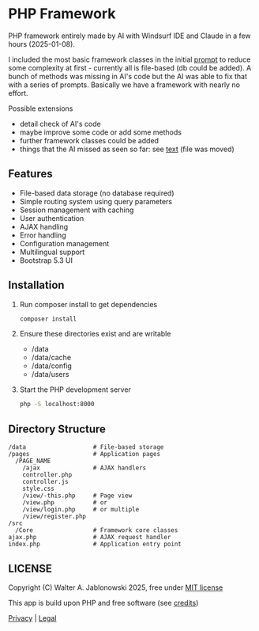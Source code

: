 # PHP Framework

PHP framework entirely made by AI with Windsurf IDE and Claude in a few hours (2025-01-08).

I included the most basic framework classes in the initial [prompt](ai.md) to reduce some complexity at first - currently all is file-based (db could be added). A bunch of methods was missing in AI's code but the AI was able to fix that with a series of prompts. Basically we have a framework with nearly no effort.

Possible extensions

- detail check of AI's code
- maybe improve some code or add some methods
- further framework classes could be added
- things that the AI missed as seen so far: see [text](tasks.md) (file was moved)

## Features

- File-based data storage (no database required)
- Simple routing system using query parameters
- Session management with caching
- User authentication
- AJAX handling
- Error handling
- Configuration management
- Multilingual support
- Bootstrap 5.3 UI

## Installation

1. Run composer install to get dependencies
   ```bash
   composer install
   ```

2. Ensure these directories exist and are writable
   - /data
   - /data/cache
   - /data/config
   - /data/users

3. Start the PHP development server
   ```bash
   php -S localhost:8000
   ```

## Directory Structure

```
/data                   # File-based storage
/pages                  # Application pages
  /PAGE_NAME
    /ajax               # AJAX handlers
    controller.php
    controller.js
    style.css
    /view/-this.php     # Page view
    /view.php           # or
    /view/login.php     # or multiple
    /view/register.php
/src
  /Core                 # Framework core classes
ajax.php                # AJAX request handler
index.php               # Application entry point
```


LICENSE
----------------------------------------------------------

Copyright (C) Walter A. Jablonowski 2025, free under [MIT license](LICENSE)

This app is build upon PHP and free software (see [credits](credits.md))

[Privacy](https://walter-a-jablonowski.github.io/privacy.html) | [Legal](https://walter-a-jablonowski.github.io/imprint.html)
